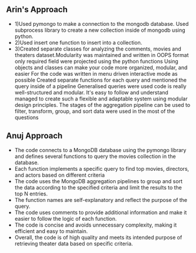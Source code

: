 
## Arin's Approach

- 1)Used pymongo to make a connection to the mongodb database.
        Used subprocess library to create a new collection inside of mongodb using python.
- 2)Used insert one function to insert into a collection.
- 3)Created separate classes for analyzing the comments, movies and theaters dataset.Modularity was maintained and written in OOPS format
  only required field were projected using the python functions
Using objects and classes can make your code more organized, modular, and easier
For the code was written in menu driven interactive mode as possible
Created separate functions for each query and mentioned the query inside of a pipeline
Generalised queries were used 
code is really well-structured and modular. It's easy to follow and understand
managed to create such a flexible and adaptable system using modular design principles.
The stages of the aggregation pipeline can be used to filter, transform, group, and sort data were used in the most of the questions



## Anuj Approach
- The code connects to a MongoDB database using the pymongo library and defines several functions to query the movies collection in the database.
- Each function implements a specific query to find top movies, directors, and actors based on different criteria
- The code uses the MongoDB aggregation pipelines to group and sort the data according to the specified criteria and limit the results to the top N entries.
- The function names are self-explanatory and reflect the purpose of the query. 
- The code uses comments to provide additional information and make it easier to follow the logic of each function. 
- The code is concise and avoids unnecessary complexity, making it efficient and easy to maintain.
 - Overall, the code is of high quality and meets its intended purpose of retrieving theater data based on specific criteria.

